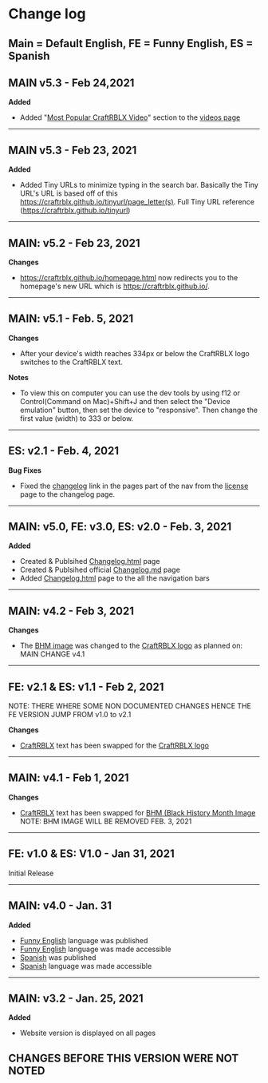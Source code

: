# Change log
## Main = Default English, FE = Funny English, ES = Spanish

## MAIN v5.3 - Feb 24,2021
**Added**
- Added "[Most Popular CraftRBLX Video](https://www.youtube.com/watch?v=pS3GVPsTW58)" section to the [videos page](https://craftrblx.github.io/videos.html)

---

## MAIN v5.3 - Feb 23, 2021
**Added**
- Added Tiny URLs to minimize typing in the search bar. Basically the Tiny URL's URL is based off of this https://craftrblx.github.io/tinyurl/page_letter(s). Full Tiny URL reference (https://craftrblx.github.io/tinyurl)

---

## MAIN: v5.2 - Feb 23, 2021

**Changes**
- https://craftrblx.github.io/homepage.html now redirects you to the homepage's new URL which is https://craftrblx.github.io/.

---

## MAIN: v5.1 - Feb. 5, 2021

**Changes**
- After your device's width reaches 334px or below the CraftRBLX logo switches to the CraftRBLX text.

**Notes**
- To view this on computer you can use the dev tools by using f12 or Control(Command on Mac)+Shift+J and then select the "Device emulation" button, then set the device to "responsive". Then change the first value (width) to 333 or below.

---

## ES: v2.1 - Feb. 4, 2021

**Bug Fixes**
- Fixed the [changelog](https://craftrblx.github.io/tinyurl/cl) link in the pages part of the nav from the [license](https://craftrblx.github.io/tinyurl/l) page to the changelog page.

---

## MAIN: v5.0, FE: v3.0, ES: v2.0 - Feb. 3, 2021

**Added**
- Created & Publsihed [Changelog.html](https://craftrblx.github.io/tinyurl/cl) page
- Created & Publsihed official [Changelog.md](https://craftrblx.github.io/changelog.md) page
- Added [Changelog.html](https://craftrblx.github.io/tinyurl/cl) page to the all the navigation bars

---

## MAIN: v4.2 - Feb 3, 2021

**Changes**
- The [BHM image](https://craftrblx.github.io/HBHM_Cropped.png) was changed to the [CraftRBLX logo](https://craftrblx.github.io/rana_crafrblx.png) as planned on: MAIN CHANGE v4.1

---

## FE: v2.1 & ES: v1.1 - Feb 2, 2021 
NOTE: THERE WHERE SOME NON DOCUMENTED CHANGES HENCE THE FE VERSION JUMP FROM v1.0 to v2.1

**Changes**
- [CraftRBLX](https://www.youtube.com/channel/UCEh6ZxENe-OzEu_tl3t3s-w/) text has been swapped for the [CraftRBLX logo](https://craftrblx.github.io/rana_crafrblx.png)

---

## MAIN: v4.1 - Feb 1, 2021

**Changes**
- [CraftRBLX](https://www.youtube.com/channel/UCEh6ZxENe-OzEu_tl3t3s-w/) text has been swapped for [BHM (Black History Month Image](https://craftrblx.github.io/HBHM_Cropped.png) NOTE: BHM IMAGE WILL BE REMOVED FEB. 3, 2021

---

## FE: v1.0 & ES: V1.0 - Jan 31, 2021

Initial Release

---

## MAIN: v4.0 - Jan. 31

**Added**
- [Funny English](https://craftrblx.github.io/fe/homepage.html) language was published 
- [Funny English](https://craftrblx.github.io/fe/homepage.html) language was made accessible
- [Spanish](https://craftrblx.github.io/es-us/homepage.html) was published 
- [Spanish](https://craftrblx.github.io/es-us/homepage.html) language was made accessible

---

## MAIN: v3.2 - Jan. 25, 2021

**Added**
- Website version is displayed on all pages

## CHANGES BEFORE THIS VERSION WERE NOT NOTED
